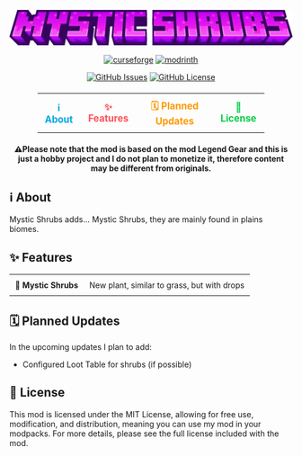 ![Mystic Shrubs Logo](https://github.com/Starexify/MysticShrubs/blob/main/src/main/resources/mystic_shrubs_logo.png?raw=true)

<p align="center">
  <a href="https://minecraft.curseforge.com/projects/mystic-shrubs"><img alt="curseforge" height="56" src="https://cdn.jsdelivr.net/npm/@intergrav/devins-badges@3/assets/cozy/available/curseforge_vector.svg"></a>
  <a href="https://modrinth.com/mod/mystic-shrubs"><img alt="modrinth" height="56" src="https://cdn.jsdelivr.net/npm/@intergrav/devins-badges@3/assets/cozy/available/modrinth_vector.svg"></a>
</p>

<p align="center">
  <a href="https://github.com/Starexify/MysticShrubs/issues"><img alt="GitHub Issues" src="https://img.shields.io/github/issues/Starexify/MysticShrubs?style=for-the-badge&color=F11AEF"></a>
  <a href="https://github.com/Starexify/MysticShrubs/blob/main/LICENSE"><img alt="GitHub License" src="https://img.shields.io/github/license/Starexify/MysticShrubs?style=for-the-badge&color=F11AEF"></a>
</p>

<table align="center" style="border-collapse: collapse; margin: 20px auto; width: 80%;">
  <tr>
    <td align="center" style="border: none; padding: 10px;">
      <a href="#%E2%84%B9%EF%B8%8F-about" style="text-decoration: none; color: #00A7E1; font-size: 1.2em; font-weight: bold; transition: color 0.3s ease;">
        ℹ️ About 
      </a>
    </td>
    <td align="center" style="border: none; padding: 10px;">
      <a href="#-features" style="text-decoration: none; color: #FF4F58; font-size: 1.2em; font-weight: bold; transition: color 0.3s ease;">
        ✨ Features
      </a>
    </td>
    <td align="center" style="border: none; padding: 10px;">
      <a href="#%EF%B8%8F-planned-updates" style="text-decoration: none; color: #FF9900; font-size: 1.2em; font-weight: bold; transition: color 0.3s ease;">
         🗓️ Planned Updates
      </a>
    </td>
    <td align="center" style="border: none; padding: 10px;">
      <a href="#-license" style="text-decoration: none; color: #00CC44; font-size: 1.2em; font-weight: bold; transition: color 0.3s ease;">
        📜 License
      </a>
    </td>
  </tr>
</table>

<p align="center">
    <strong>
        ⚠️Please note that the mod is based on the mod Legend Gear and this is just a hobby project and I do not plan to monetize it, therefore content may be different from originals.
    </strong>
</p>

## ℹ️ About

Mystic Shrubs adds... Mystic Shrubs, they are mainly found in plains biomes.

## ✨ Features

<table align="center" style="border-collapse: collapse;">
  <tbody>
    <tr>
      <td style="padding: 10px; text-align: left; border: none;"><strong>🌱 Mystic Shrubs</strong></td>
      <td style="padding: 10px; text-align: left; border: none;">New plant, similar to grass, but with drops</td>
    </tr>
  </tbody>
</table>

## 🗓️ Planned Updates

In the upcoming updates I plan to add:

- Configured Loot Table for shrubs (if possible)

## 📜 License

This mod is licensed under the MIT License, allowing for free use, modification, and distribution, meaning you can use my mod in your modpacks. For more details, please see the full license included with the mod.